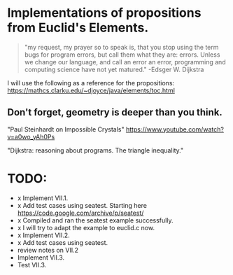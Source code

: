 # Implementations of propositions from Euclid's Elements.

> "my request, my prayer so to speak is, that you stop using the term bugs for program errors, but call them what they are: errors. Unless we change our language, and call an error an error, programming and computing science have not yet matured." -Edsger W. Dijkstra

I will use the following as a reference for the propositions:
https://mathcs.clarku.edu/~djoyce/java/elements/toc.html

## Don't forget, geometry is deeper than you think.

"Paul Steinhardt on Impossible Crystals"
https://www.youtube.com/watch?v=a0wo_yAh0Ps

"Dijkstra: reasoning about programs. The triangle inequality."

# TODO:
* x Implement VII.1.
* x Add test cases using seatest. Starting here https://code.google.com/archive/p/seatest/
* x Compiled and ran the seatest example successfully.
* x I will try to adapt the example to euclid.c now.
* x Implement VII.2.
* x Add test cases using seatest.
* review notes on VII.2
* Implement VII.3.
* Test VII.3.